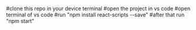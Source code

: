 #clone this repo in your device terminal
#open the project in vs code 
#open terminal of vs code
#run "npm install react-scripts --save" 
#after that run "npm start"

